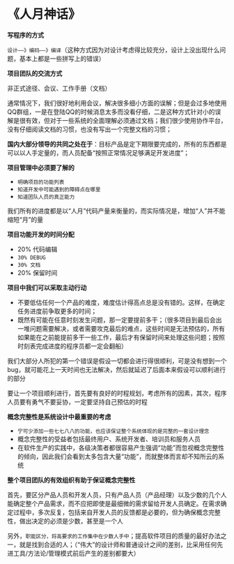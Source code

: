 # 《人月神话》

**写程序的方式**

`设计——》编码——》编译`（这种方式因为对设计考虑得比较充分，设计上没出现什么问题，基本上都是一些拼写上的错误）



**项目团队的交流方式**

非正式途径、会议、工作手册（文档）

通常情况下，我们很好地利用会议，解决很多细小方面的误解；但是会过多地使用QQ群组，一是在登陆QQ的时候消息太多而没看仔细，二是这种方式针对小的误解是很有效，但对于一些系统的全面理解必须通过文档；我们很少使用协作平台，没有仔细阅读文档的习惯，也没有写出一个完整文档的习惯；



**国内大部分领导的共同之处在于**：目标产品是定下期限要完成的，所有的东西都是可以以人手定量的，而人员配备“按照正常情况足够满足开发进度”；



**项目管理中必须要了解的**

* `明确项目的功能列表`
* `知道开发中可能遇到的障碍点在哪里`
* `知道团队人员的真正能力`

我们所有的进度都是以“人月”代码产量来衡量的，而实际情况是，增加“人”并不能缩短“月”的量



**项目功能开发的时间分配**
* 20% 代码编辑
* `30% DEBUG`
* `30% 文档`
* 20% 保留时间



**项目中我们可以采取主动行动**
* 不要低估任何一个产品的难度，难度估计得高点总是没有错的。这样，在确定任务进度前争取更多的时间；
* 既然有可能在任意时刻发生问题，那一定要提前多干；（很多项目到最后会出一堆问题需要解决，或者需要攻克最后的难点，这些时间是无法预估的，所有如果能在之前能提前多干一些工作，最后才有保留时间来处理这些问题；按照时刻表完成进度的程序员都一定会翻船）

我们大部分人所犯的第一个错误是假设一切都会进行得很顺利，可是没有想到一个bug，就可能花上一天时间也无法解决，然后就延迟了后面本来假设可以顺利进行的部分

要让一个项目顺利进行，首先要有良好的时程规划，考虑所有的因素，其次，程序人员要有勇气不要妥协，一定要坚持自己预估的时程



**概念完整性是系统设计中最重要的考虑**

* `宁可少添加一些七七八八的功能，也应该保证整个系统体现的是完整的一套设计理念`
* 概念完整性的受益者包括最终用户、系统开发者、培训员和服务人员
* 在软件生产的实践中，各级决策者都很容易产生强调“功能”而忽视概念完整性的倾向，因此我们会看到太多包含大量“功能”，而就整体而言却不知所云的系统



**整个项目团队的有效组织有助于保证概念完整性**

首先，要区分产品人员和开发人员，只有产品人员（产品经理）以及少数的几个人能确定整个产品需求，而不应把即使是最细微的需求留给开发人员确定。在需求确定过程中，多次反复，包括来自开发人员的反馈都是必要的，但为确保概念完整性，做出决定的必须是少数，甚至是一个人

另外，`职能区分，将高要求的工作集中在少数人手中`；提高软件项目的质量的最好办法之一，就是找到合适的人；（“伟大”的设计师和普通设计之间的差别，比采用任何先进工具/方法论/管理模式前后产生的差别都要大）